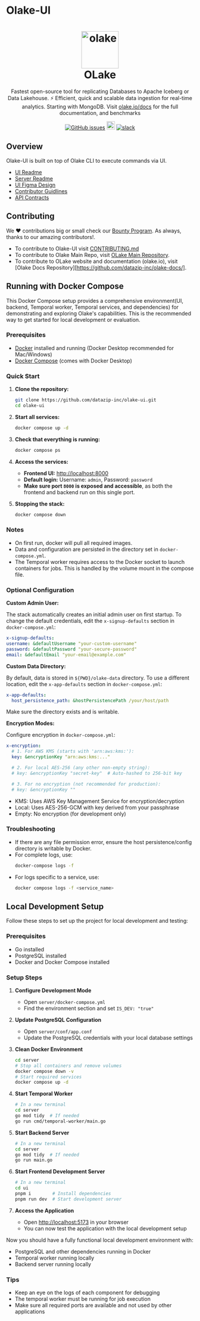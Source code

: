 # Olake-UI

<h1 align="center" style="border-bottom: none">
    <a href="https://datazip.io/olake" target="_blank">
        <img alt="olake" src="https://github.com/user-attachments/assets/d204f25f-5289-423c-b3f2-44b2194bdeaf" width="100" height="100"/>
    </a>
    <br>OLake
</h1>

<p align="center">Fastest open-source tool for replicating Databases to Apache Iceberg or Data Lakehouse. ⚡ Efficient, quick and scalable data ingestion for real-time analytics. Starting with MongoDB. Visit <a href="https://olake.io/" target="_blank">olake.io/docs</a> for the full documentation, and benchmarks</p>

<p align="center">
    <a href="https://github.com/datazip-inc/olake-ui/issues"><img alt="GitHub issues" src="https://img.shields.io/github/issues/datazip-inc/olake"/></a> <a href="https://olake.io/docs"><img alt="Documentation" height="22" src="https://img.shields.io/badge/view-Documentation-blue?style=for-the-badge"/></a>
    <a href="https://join.slack.com/t/getolake/shared_invite/zt-2utw44do6-g4XuKKeqBghBMy2~LcJ4ag"><img alt="slack" src="https://img.shields.io/badge/Join%20Our%20Community-Slack-blue"/></a>
</p>

## Overview

Olake-UI is built on top of Olake CLI to execute commands via UI.

- [UI Readme](/olake_frontend/README.md)
- [Server Readme](/server/README.md)
- [UI Figma Design](https://www.figma.com/design/FwLnU97I8LjtYNREPyYofc/Olake-Design-Community?node-id=1-46&p=f&t=y3BIsLTUaXhHwYLG-0)
- [Contributor Guidlines](/CONTRIBUTING.md)
- [API Contracts](/api-contract.md)

## Contributing

We ❤️ contributions big or small check our [Bounty Program](https://olake.io/docs/community/issues-and-prs#goodies). As always, thanks to our amazing contributors!.

- To contribute to Olake-UI visit [CONTRIBUTING.md](CONTRIBUTING.md)
- To contribute to Olake Main Repo, visit [OLake Main Repository](https://github.com/datazip-inc/olake).
- To contribute to OLake website and documentation (olake.io), visit [Olake Docs Repository][https://github.com/datazip-inc/olake-docs/].

## Running with Docker Compose

This Docker Compose setup provides a comprehensive environment(UI, backend, Temporal worker, Temporal services, and dependencies) for demonstrating and exploring Olake's capabilities. This is the recommended way to get started for local development or evaluation.

### Prerequisites

- [Docker](https://docs.docker.com/get-docker/) installed and running (Docker Desktop recommended for Mac/Windows)
- [Docker Compose](https://docs.docker.com/compose/) (comes with Docker Desktop)

### Quick Start

1. **Clone the repository:**

   ```bash
   git clone https://github.com/datazip-inc/olake-ui.git
   cd olake-ui
   ```

2. **Start all services:**

   ```bash
   docker compose up -d
   ```

3. **Check that everything is running:**

   ```bash
   docker compose ps
   ```

4. **Access the services:**

   - **Frontend UI:** [http://localhost:8000](http://localhost:8000)
   - **Default login:** Username: `admin`, Password: `password`
   - **Make sure port `8000` is exposed and accessible**, as both the frontend and backend run on this single port.

5. **Stopping the stack:**
   ```bash
   docker compose down
   ```

### Notes

- On first run, docker will pull all required images.
- Data and configuration are persisted in the directory set in `docker-compose.yml`.
- The Temporal worker requires access to the Docker socket to launch containers for jobs. This is handled by the volume mount in the compose file.

### Optional Configuration

**Custom Admin User:**

The stack automatically creates an initial admin user on first startup. To change the default credentials, edit the `x-signup-defaults` section in `docker-compose.yml`:

```yaml
x-signup-defaults:
username: &defaultUsername "your-custom-username"
password: &defaultPassword "your-secure-password"
email: &defaultEmail "your-email@example.com"
```

**Custom Data Directory:**

By default, data is stored in `${PWD}/olake-data` directory. To use a different location, edit the `x-app-defaults` section in `docker-compose.yml`:

```yaml
x-app-defaults:
  host_persistence_path: &hostPersistencePath /your/host/path
```

Make sure the directory exists and is writable.

**Encryption Modes:**

Configure encryption in `docker-compose.yml`:

```yaml
x-encryption:
  # 1. For AWS KMS (starts with 'arn:aws:kms:'):
  key: &encryptionKey "arn:aws:kms:..."

  # 2. For local AES-256 (any other non-empty string):
  # key: &encryptionKey "secret-key"  # Auto-hashed to 256-bit key

  # 3. For no encryption (not recommended for production):
  # key: &encryptionKey ""
```

- KMS: Uses AWS Key Management Service for encryption/decryption
- Local: Uses AES-256-GCM with key derived from your passphrase
- Empty: No encryption (for development only)

### Troubleshooting

- If there are any file permission error, ensure the host persistence/config directory is writable by Docker.
- For complete logs, use:
  ```bash
  docker-compose logs -f
  ```
- For logs specific to a service, use:
  ```bash
  docker compose logs -f <service_name>
  ```

## Local Development Setup

Follow these steps to set up the project for local development and testing:

### Prerequisites

- Go installed
- PostgreSQL installed
- Docker and Docker Compose installed

### Setup Steps

1. **Configure Development Mode**

   - Open `server/docker-compose.yml`
   - Find the environment section and set `IS_DEV: "true"`

2. **Update PostgreSQL Configuration**

   - Open `server/conf/app.conf`
   - Update the PostgreSQL credentials with your local database settings

3. **Clean Docker Environment**

   ```bash
   cd server
   # Stop all containers and remove volumes
   docker compose down -v
   # Start required services
   docker compose up -d
   ```

4. **Start Temporal Worker**

   ```bash
   # In a new terminal
   cd server
   go mod tidy  # If needed
   go run cmd/temporal-worker/main.go
   ```

5. **Start Backend Server**

   ```bash
   # In a new terminal
   cd server
   go mod tidy  # If needed
   go run main.go
   ```

6. **Start Frontend Development Server**

   ```bash
   # In a new terminal
   cd ui
   pnpm i        # Install dependencies
   pnpm run dev  # Start development server
   ```

7. **Access the Application**
   - Open [http://localhost:5173](http://localhost:5173) in your browser
   - You can now test the application with the local development setup

Now you should have a fully functional local development environment with:

- PostgreSQL and other dependencies running in Docker
- Temporal worker running locally
- Backend server running locally

### Tips

- Keep an eye on the logs of each component for debugging
- The temporal worker must be running for job execution
- Make sure all required ports are available and not used by other applications
